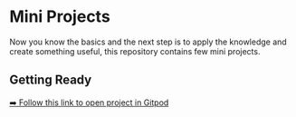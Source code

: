 # Mini Projects

Now you know the basics and the next step is to apply the knowledge and create something useful, this repository contains few mini projects.

## Getting Ready

[➡️ Follow this link to open project in Gitpod](https://gitpod.io/#https://github.com/codelex-io/prep-course-day-three)
